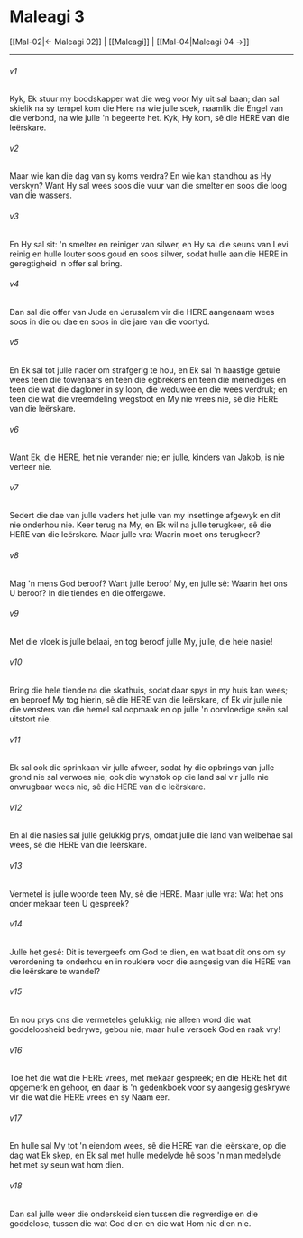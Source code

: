 # Maleagi 3

[[Mal-02|← Maleagi 02]] | [[Maleagi]] | [[Mal-04|Maleagi 04 →]]
***

###### v1
Kyk, Ek stuur my boodskapper wat die weg voor My uit sal baan; dan sal skielik na sy tempel kom die Here na wie julle soek, naamlik die Engel van die verbond, na wie julle 'n begeerte het. Kyk, Hy kom, sê die HERE van die leërskare. 
###### v2
Maar wie kan die dag van sy koms verdra? En wie kan standhou as Hy verskyn? Want Hy sal wees soos die vuur van die smelter en soos die loog van die wassers. 
###### v3
En Hy sal sit: 'n smelter en reiniger van silwer, en Hy sal die seuns van Levi reinig en hulle louter soos goud en soos silwer, sodat hulle aan die HERE in geregtigheid 'n offer sal bring. 
###### v4
Dan sal die offer van Juda en Jerusalem vir die HERE aangenaam wees soos in die ou dae en soos in die jare van die voortyd. 
###### v5
En Ek sal tot julle nader om strafgerig te hou, en Ek sal 'n haastige getuie wees teen die towenaars en teen die egbrekers en teen die meinediges en teen die wat die dagloner in sy loon, die weduwee en die wees verdruk; en teen die wat die vreemdeling wegstoot en My nie vrees nie, sê die HERE van die leërskare. 
###### v6
Want Ek, die HERE, het nie verander nie; en julle, kinders van Jakob, is nie verteer nie. 
###### v7
Sedert die dae van julle vaders het julle van my insettinge afgewyk en dit nie onderhou nie. Keer terug na My, en Ek wil na julle terugkeer, sê die HERE van die leërskare. Maar julle vra: Waarin moet ons terugkeer? 
###### v8
Mag 'n mens God beroof? Want julle beroof My, en julle sê: Waarin het ons U beroof? In die tiendes en die offergawe. 
###### v9
Met die vloek is julle belaai, en tog beroof julle My, julle, die hele nasie! 
###### v10
Bring die hele tiende na die skathuis, sodat daar spys in my huis kan wees; en beproef My tog hierin, sê die HERE van die leërskare, of Ek vir julle nie die vensters van die hemel sal oopmaak en op julle 'n oorvloedige seën sal uitstort nie. 
###### v11
Ek sal ook die sprinkaan vir julle afweer, sodat hy die opbrings van julle grond nie sal verwoes nie; ook die wynstok op die land sal vir julle nie onvrugbaar wees nie, sê die HERE van die leërskare. 
###### v12
En al die nasies sal julle gelukkig prys, omdat julle die land van welbehae sal wees, sê die HERE van die leërskare. 
###### v13
Vermetel is julle woorde teen My, sê die HERE. Maar julle vra: Wat het ons onder mekaar teen U gespreek? 
###### v14
Julle het gesê: Dit is tevergeefs om God te dien, en wat baat dit ons om sy verordening te onderhou en in rouklere voor die aangesig van die HERE van die leërskare te wandel? 
###### v15
En nou prys ons die vermeteles gelukkig; nie alleen word die wat goddeloosheid bedrywe, gebou nie, maar hulle versoek God en raak vry! 
###### v16
Toe het die wat die HERE vrees, met mekaar gespreek; en die HERE het dit opgemerk en gehoor, en daar is 'n gedenkboek voor sy aangesig geskrywe vir die wat die HERE vrees en sy Naam eer. 
###### v17
En hulle sal My tot 'n eiendom wees, sê die HERE van die leërskare, op die dag wat Ek skep, en Ek sal met hulle medelyde hê soos 'n man medelyde het met sy seun wat hom dien. 
###### v18
Dan sal julle weer die onderskeid sien tussen die regverdige en die goddelose, tussen die wat God dien en die wat Hom nie dien nie. 
